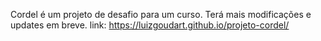 Cordel é um projeto de desafio para um curso. Terá mais modificações e updates em breve.
link: https://luizgoudart.github.io/projeto-cordel/
